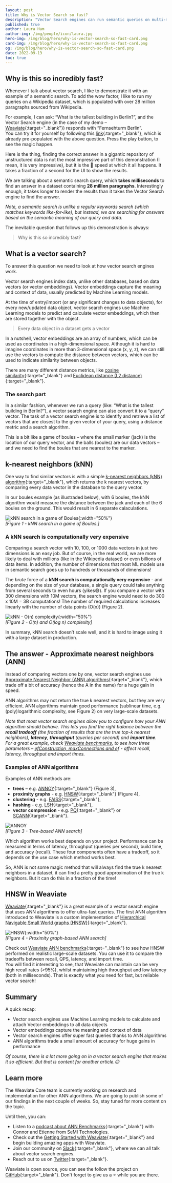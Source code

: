 ```yaml
---
layout: post
title: Why is Vector Search so fast?
description: "Vector Search engines can run semantic queries on multi-million datasets in milliseconds. How is that possible?"
published: true
author: Laura Ham
author-img: /img/people/icon/laura.jpg
hero-img: /img/blog/hero/why-is-vector-search-so-fast-card.png
card-img: /img/blog/hero/why-is-vector-search-so-fast-card.png
og: /img/blog/hero/why-is-vector-search-so-fast-card.png
date: 2022-09-13
toc: true
---
```


## Why is this so incredibly fast?

Whenever I talk about vector search, I like to demonstrate it with an example of a semantic search. To add the wow factor, I like to run my queries on a Wikipedia dataset, which is populated with over 28 million paragraphs sourced from Wikipedia.

For example, I can ask: “What is the tallest building in Berlin?”, and the Vector Search engine (in the case of my demo – [Weaviate](/developers/weaviate/current/){:target="_blank"}) responds with “Fernsehturm Berlin”.<br/>
You can try it for yourself by following this [link](https://link.semi.technology/3QYy9xX){:target="_blank"}, which is already pre-populated with the above question. Press the play button, to see the magic happen.

Here is the thing, finding the correct answer in a gigantic repository of unstructured data is not the most impressive part of this demonstration (I mean, it is very impressive), but it is the 🚀 speed at which it all happens. It takes a fraction of a second for the UI to show the results.

We are talking about a semantic search query, which **takes milliseconds** to find an answer in a dataset containing **28 million paragraphs**. Interestingly enough, it takes longer to render the results than it takes the Vector Search engine to find the answer.

*Note, a semantic search is unlike a regular keywords search (which matches keywords like-for-like), but instead, we are searching for answers based on the semantic meaning of our query and data.*

The inevitable question that follows up this demonstration is always:

> Why is this so incredibly fast?

## What is a vector search?
To answer this question we need to look at how vector search engines work. 

Vector search engines index data, unlike other databases, based on data vectors (or vector embeddings). Vector embeddings capture the meaning and context of data, usually predicted by Machine Learning models. 

At the time of entry/import (or any significant changes to data objects), for every new/updated data object, vector search engines use Machine Learning models to predict and calculate vector embeddings, which then are stored together with the object.

> Every data object in a dataset gets a vector

In a nutshell, vector embeddings are an array of numbers, which can be used as coordinates in a high-dimensional space. Although it is hard to imagine coordinates in more than 3-dimensional space (x, y, z), we can still use the vectors to compute the distance between vectors, which can be used to indicate similarity between objects. <br/>

There are many different distance metrics, like [cosine similarity](https://en.wikipedia.org/wiki/Cosine_similarity){:target="_blank"} and [Euclidean distance (L2 distance)](https://en.wikipedia.org/wiki/Euclidean_distance){:target="_blank"}.

### The search part
In a similar fashion, whenever we run a query (like: “What is the tallest building in Berlin?”), a vector search engine can also convert it to a “query” vector. The task of a vector search engine is to identify and retrieve a list of vectors that are closest to the given vector of your query, using a distance metric and a search algorithm. 

This is a bit like a game of boules – where the small marker (jack) is the location of our query vector, and the balls (boules) are our data vectors – and we need to find the boules that are nearest to the marker.

## k-nearest neighbors (kNN)
One way to find similar vectors is with a simple [k-nearest neighbors (kNN) algorithm](https://en.wikipedia.org/wiki/K-nearest_neighbors_algorithm){:target="_blank"}, which returns the k nearest vectors, by comparing every data vector in the database to the query vector. 

In our boules example (as illustraded below), with 6 boules, the kNN algorithm would measure the distance between the jack and each of the 6 boules on the ground. This would result in 6 separate calaculations.

![kNN search in a game of Boules](/img/blog/how-is-vector-search-so-fast/knn-boules.png){:width="50%"}<br/>
*[Figure 1 - kNN search in a game of Boules.]*

### A kNN search is computationally very expensive
Comparing a search vector with 10, 100, or 1000 data vectors in just two dimensions is an easy job. But of course, in the real world, we are more likely to deal with millions (like in the Wikipedia dataset) or even billions of data items. In addition, the number of dimensions that most ML models use in semantic search goes up to hundreds or thousands of dimensions!

The *brute* force of a **kNN search is computationally very expensive** - and depending on the size of your database, a single query could take anything from several seconds to even hours (yikes😅). If you compare a vector with 300 dimensions with 10M vectors, the search engine would need to do 300 x 10M = 3B computations! The number of required calculations increases linearly with the number of data points (O(n)) (Figure 2).

![kNN - O(n) complexity](/img/blog/how-is-vector-search-so-fast/knn-linear.png){:width="50%"}<br/>
*[Figure 2 - O(n) and O(log n) complexity]*

In summary, kNN search doesn’t scale well, and it is hard to image using it with a large dataset in production.

## The answer - Approximate nearest neighbors (ANN)
Instead of comparing vectors one by one, vector search engines use [Approximate Nearest Neighbor (ANN) algorithms](https://en.wikipedia.org/wiki/Nearest_neighbor_search#Approximation_methods){:target="_blank"}, which trade off a bit of accuracy (hence the A in the name) for a huge gain in speed.

ANN algorithms may not return the true k nearest vectors, but they are very efficient. ANN algorithms maintain good performance (sublinear time, e.g. (poly)logarithmic complexity, see Figure 2) on very large-scale datasets.

*Note that most vector search engines allow you to configure how your ANN algorithm should behave. This lets you find the right balance between the **recall tradeoff** (the fraction of results that are the true top-k nearest neighbors), **latency**, **throughput** (queries per second) and **import time**.*<br/>
*For a great example, check [Weaviate benchmarks](/developers/weaviate/current/benchmarks/ann.html#sift1m-1m-128d-vectors-l2-distance), to see how three parameters – [efConstruction, maxConnections and ef](/developers/weaviate/current/benchmarks/ann.html#what-is-being-measured) - affect recall, latency, throughput and import times.*

### Examples of ANN algorithms
Examples of ANN methods are:
* **trees** – e.g. [ANNOY](https://github.com/spotify/annoy){:target="_blank"} (Figure 3),
* **proximity** **graphs** - e.g. [HNSW](https://arxiv.org/abs/1603.09320){:target="_blank"} (Figure 4),
* **clustering** - e.g. [FAISS](https://github.com/facebookresearch/faiss){:target="_blank"},
* **hashing** - e.g. [LSH](https://en.wikipedia.org/wiki/Locality-sensitive_hashing){:target="_blank"},
* **vector compression** - e.g. [PQ](https://ieeexplore.ieee.org/document/5432202){:target="_blank"} or [SCANN](https://ai.googleblog.com/2020/07/announcing-scann-efficient-vector.html){:target="_blank"}.

![ANNOY](/img/blog/how-is-vector-search-so-fast/ann-annoy.png)<br/>
*[Figure 3 - Tree-based ANN search]*

Which algorithm works best depends on your project. Performance can be measured in terms of latency, throughput (queries per second), build time, and accuracy (recall). These four components often have a tradeoff, so it depends on the use case which method works best. 

So, ANN is not some magic method that will always find the true k nearest neighbors in a dataset, it can find a pretty good approximation of the true k neighbors. But it can do this in a fraction of the time! 

## HNSW in Weaviate
[Weaviate](/developers/weaviate/current/){:target="_blank"} is a great example of a vector search engine that uses ANN algorithms to offer ultra-fast queries. The first ANN algorithm introduced to Weaviate is a custom implementation of [Hierarchical Navigable Small World graphs (HNSW)](/developers/weaviate/current/vector-index-plugins/hnsw.html){:target="_blank"}.

![HNSW](/img/blog/how-is-vector-search-so-fast/ann-hnsw.png){:width="50%"}<br/>
*[Figure 4 - Proximity graph-based ANN search]*

Check out [Weaviate ANN benchmarks](/developers/weaviate/current/benchmarks/ann.html){:target="_blank"} to see how HNSW performed on realistic large-scale datasets. You can use it to compare the tradeoffs between recall, QPS, latency, and import time.<br/>
You will find it interesting to see, that Weaviate can maintain can be very high recall rates (>95%), whilst maintaining high throughput and low latency (both in milliseconds). That is exactly what you need for fast, but reliable vector search!

## Summary
A quick recap:
* Vector search engines use Machine Learning models to calculate and attach Vector embeddings to all data objects
* Vector embeddings capture the meaning and context of data
* Vector search engines offer super fast queries thanks to ANN algorithms
* ANN algorithms trade a small amount of accuracy for huge gains in performance

*Of course, there is a lot more going on in a vector search engine that makes it so efficient. But that is content for another article.😉*

## Learn more
The Weaviate Core team is currently working on research and implementation for other ANN algorithms. We are going to publish some of our findings in the next couple of weeks. So, stay tuned for more content on the topic.

Until then, you can:
* Listen to a [podcast about ANN Benchmarks](https://youtu.be/kG3ji89AFyQ){:target="_blank"} with Connor and Etienne from SeMI Technologies.
* Check out the [Getting Started with Weaviate](/developers/weaviate/current/getting-started/quick-start.html){:target="_blank"} and begin building amazing apps with Weaviate.
* Join our community on [Slack](https://join.slack.com/t/weaviate/shared_invite/zt-goaoifjr-o8FuVz9b1HLzhlUfyfddhw){:target="_blank"}, where we can all talk about vector search engines.
* Reach out to us on [Twitter](https://twitter.com/SeMI_tech){:target="_blank"}.

Weaviate is open source, you can see the follow the project on [GitHub](https://github.com/semi-technologies/weaviate){:target="_blank"}. Don't forget to give us a ⭐️ while you are there.